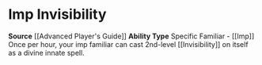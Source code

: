 ﻿---
ability_type: Specific Familiar - Imp
actions: null
frequency: null
id: '20'
name: Imp Invisibility
rarity: Common
requirement: null
source: '[[DATABASE/source/Advanced Player''s Guide|Advanced Player''s Guide]]'
trait: null
type: Familiar Ability

---
# Imp Invisibility

**Source** [[Advanced Player's Guide]] 
**Ability Type** Specific Familiar - [[Imp]]
Once per hour, your imp familiar can cast 2nd-level [[Invisibility]] on itself as a divine innate spell.